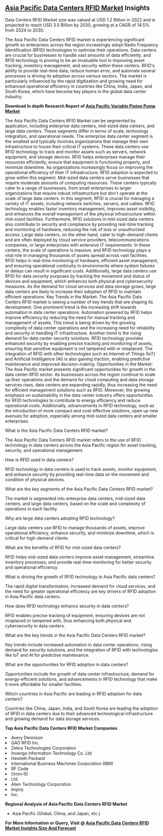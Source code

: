 <h2><a href="https://www.verifiedmarketreports.com/download-sample/?rid=133494&amp;utm_source=Github-Feb&amp;utm_medium=219" target="_blank">Asia Pacific Data Centers RFID Market</a> Insights</h2><p>Data Centers RFID Market size was valued at USD 1.2 Billion in 2022 and is projected to reach USD 3.5 Billion by 2030, growing at a CAGR of 14.5% from 2024 to 2030.</p><p><p>The Asia Pacific Data Centers RFID market is experiencing significant growth as enterprises across the region increasingly adopt Radio Frequency Identification (RFID) technologies to optimize their operations. Data centers are crucial for businesses to handle vast amounts of data efficiently, and RFID technology is proving to be an invaluable tool in improving asset tracking, inventory management, and security within these centers. RFID's ability to provide real-time data, reduce human error, and automate several processes is driving its adoption across various sectors. The market is particularly influenced by the rapid digitization and growing need for enhanced operational efficiency in countries like China, India, Japan, and South Korea, which have become key players in the global data center industry. <p><strong>Download In depth Research Report of <a href="https://www.verifiedmarketreports.com/download-sample/?rid=236118&amp;utm_source=Pulse-Dec&amp;utm_medium=219" target="_blank">Asia Pacific Variable Piston Pump Market</a></strong></p> The Asia Pacific Data Centers RFID Market can be segmented by application, including enterprise data centers, mid-sized data centers, and large data centers. These segments differ in terms of scale, technology integration, and operational needs. The enterprise data center segment is the smallest and typically involves organizations that manage their own infrastructure to house their critical IT systems. These data centers use RFID technology to track and monitor assets such as servers, network equipment, and storage devices. RFID helps enterprises manage their resources efficiently, ensure that equipment is functioning properly, and minimize downtime. As organizations increasingly focus on improving the operational efficiency of their IT infrastructure, RFID adoption is expected to grow within this segment. Mid-sized data centers serve businesses that require moderate amounts of computing resources. These centers typically cater to a range of businesses, from small enterprises to larger organizations that require robust infrastructure but don't operate at the scale of large data centers. In this segment, RFID is crucial for managing a variety of IT assets, including network switches, servers, and cables. RFID technology enables faster inventory management, improves asset visibility, and enhances the overall management of the physical infrastructure within mid-sized facilities. Furthermore, RFID solutions in mid-sized data centers also contribute to security and compliance by providing real-time tracking and monitoring of hardware, reducing the risk of loss or unauthorized access. Large data centers, on the other hand, cater to high-demand clients and are often deployed by cloud service providers, telecommunications companies, or large enterprises with extensive IT requirements. In these centers, the scale of operations is massive, and RFID technology plays a vital role in managing thousands of assets spread across vast facilities. RFID helps in real-time monitoring of hardware, efficient asset management, and ensuring operational continuity in environments where system failures or delays can result in significant costs. Additionally, large data centers use RFID for data security purposes by tracking the movement and status of devices and equipment, which enhances both physical and cybersecurity measures. As the demand for cloud services and data storage grows, large data centers are likely to increase their adoption of RFID to maintain efficient operations. Key Trends in the Market: The Asia Pacific Data Centers RFID market is seeing a number of key trends that are shaping its development. One prominent trend is the increasing shift towards automation in data center operations. Automation powered by RFID helps improve efficiency by reducing the need for manual tracking and management of assets. This trend is being driven by the growing complexity of data center operations and the increasing need for reliability and security in handling IT infrastructure. Another trend is the rising demand for data center security solutions. RFID technology provides enhanced security by enabling precise tracking and monitoring of assets, ensuring that sensitive equipment is not tampered with or misplaced. The integration of RFID with other technologies such as Internet of Things (IoT) and Artificial Intelligence (AI) is also gaining traction, enabling predictive maintenance and improved decision-making. Opportunities in the Market: The Asia Pacific market presents significant opportunities for growth in the data center RFID sector. As businesses across the region continue to scale up their operations and the demand for cloud computing and data storage services rises, data centers are expanding rapidly, thus increasing the need for efficient management solutions such as RFID. Moreover, the growing emphasis on sustainability in the data center industry offers opportunities for RFID technologies to contribute to energy efficiency and reduce operational costs. Additionally, advancements in RFID technology, such as the introduction of more compact and cost-effective solutions, open up new avenues for adoption, especially among mid-sized data centers and smaller enterprises. <p>What is the Asia Pacific Data Centers RFID market?</p> <p>The Asia Pacific Data Centers RFID market refers to the use of RFID technology in data centers across the Asia Pacific region for asset tracking, security, and operational management.</p> <p>How is RFID used in data centers?</p> <p>RFID technology in data centers is used to track assets, monitor equipment, and enhance security by providing real-time data on the movement and condition of physical devices.</p> <p>What are the key segments of the Asia Pacific Data Centers RFID market?</p> <p>The market is segmented into enterprise data centers, mid-sized data centers, and large data centers, based on the scale and complexity of operations in each facility.</p> <p>Why are large data centers adopting RFID technology?</p> <p>Large data centers use RFID to manage thousands of assets, improve operational efficiency, enhance security, and minimize downtime, which is critical for high-demand clients.</p> <p>What are the benefits of RFID for mid-sized data centers?</p> <p>RFID helps mid-sized data centers improve asset management, streamline inventory processes, and provide real-time monitoring for better security and operational efficiency.</p> <p>What is driving the growth of RFID technology in Asia Pacific data centers?</p> <p>The rapid digital transformation, increased demand for cloud services, and the need for greater operational efficiency are key drivers of RFID adoption in Asia Pacific data centers.</p> <p>How does RFID technology enhance security in data centers?</p> <p>RFID enables precise tracking of equipment, ensuring devices are not misplaced or tampered with, thus enhancing both physical and cybersecurity in data centers.</p> <p>What are the key trends in the Asia Pacific Data Centers RFID market?</p> <p>Key trends include increased automation in data center operations, rising demand for security solutions, and the integration of RFID with technologies like IoT and AI for predictive maintenance.</p> <p>What are the opportunities for RFID adoption in data centers?</p> <p>Opportunities include the growth of data center infrastructure, demand for energy-efficient solutions, and advancements in RFID technology that make it more affordable for smaller facilities.</p> <p>Which countries in Asia Pacific are leading in RFID adoption for data centers?</p> <p>Countries like China, Japan, India, and South Korea are leading the adoption of RFID in data centers due to their advanced technological infrastructure and growing demand for data storage services.</p> </p><p><strong>Top Asia Pacific Data Centers RFID Market Companies</strong></p><div data-test-id=""><p><li>Avery Dennison</li><li> GAO RFID Inc.</li><li> Zebra Technologies Corporation</li><li> Invengo Information Technology Co. Ltd</li><li> Hewlett-Packard</li><li> International Business Machines Corporation (IBM)</li><li> RF Code</li><li> Omni-ID</li><li> Ltd.</li><li> Alien Technology Corporation</li><li> Impinj</li><li> Inc.</li></p><div><strong>Regional Analysis of&nbsp;Asia Pacific Data Centers RFID Market</strong></div><ul><li dir="ltr"><p dir="ltr">Asia Pacific (Global, China, and Japan, etc.)</p></li></ul><p><strong>For More Information or Query, Visit @&nbsp;</strong><strong><a href="https://www.verifiedmarketreports.com/product/global-data-centers-rfid-market-report-2019-competitive-landscape-trends-and-opportunities/?utm_source=Github-Feb&amp;utm_medium=219" target="_blank">Asia Pacific Data Centers RFID Market Insights Size And Forecast</a></strong></p></div><h2>&nbsp;</h2><div data-test-id="">&nbsp;</div>

